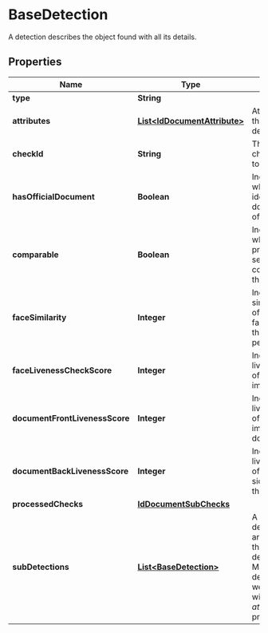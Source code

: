 

# BaseDetection

A detection describes the object found with all its details.

## Properties

| Name | Type | Description | Notes |
|------------ | ------------- | ------------- | -------------|
|**type** | **String** |  |  |
|**attributes** | [**List&lt;IdDocumentAttribute&gt;**](IdDocumentAttribute.md) | Attributes of the _idDocument_ detection. |  [optional] |
|**checkId** | **String** | The id of the check that lead to the detection |  [optional] |
|**hasOfficialDocument** | **Boolean** | Indicates whether the identified document is official |  [optional] |
|**comparable** | **Boolean** | Indicates whether the provided selfie-image is comparable to the document |  [optional] |
|**faceSimilarity** | **Integer** | Indicates the similarity-level of whether two faces belong to the same person |  [optional] |
|**faceLivenessCheckScore** | **Integer** | Indicates the liveness score of the selfie image |  [optional] |
|**documentFrontLivenessScore** | **Integer** | Indicates the liveness score of the front side image of the document |  [optional] |
|**documentBackLivenessScore** | **Integer** | Indicates the liveness score of the back side image of the document |  [optional] |
|**processedChecks** | [**IdDocumentSubChecks**](IdDocumentSubChecks.md) |  |  [optional] |
|**subDetections** | [**List&lt;BaseDetection&gt;**](BaseDetection.md) | A set of sub-detection that are particular to the _face_ detection. Mainly contains detections that were activated with the _attributesCheck_ prototype. |  [optional] |



